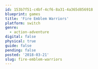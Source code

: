 ```yaml
---
id: 153b7f51-c4bf-4cf6-8a31-4a365d856918
blueprint: games
title: 'Fire Emblem Warriors'
platform: switch
genre:
  - action-adventure
digital: false
physical: true
guide: false
pending: false
posted: '2018-03-21'
slug: fire-emblem-warriors
---
```

